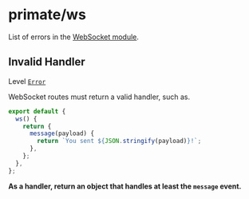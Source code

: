 # primate/ws

List of errors in the [WebSocket module](/modules/websocket).

## Invalid Handler

Level [`Error`][error]

WebSocket routes must return a valid handler, such as.

```js caption=routes/websocket-route.js | valid handler
export default {
  ws() {
    return {
      message(payload) {
        return `You sent ${JSON.stringify(payload)}!`;
      },
    };
  },
};
```

**As a handler, return an object that handles at least the `message` event.**

[error]: /guide/logging#error
